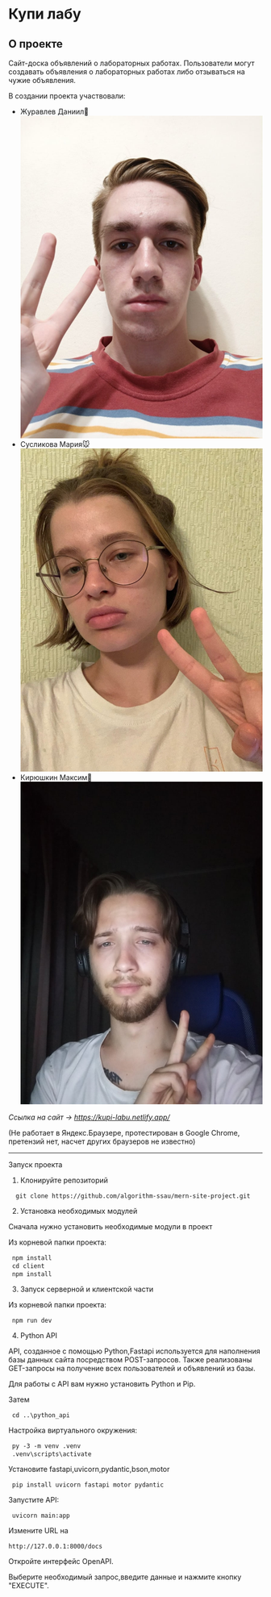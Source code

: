 # Купи лабу
## О проекте
Сайт-доска объявлений о лабораторных работах. Пользователи могут создавать объявления о лабораторных работах либо отзываться на чужие объявления.

В создании проекта участвовали:
 - Журавлев Даниил:goat:
 ![Doni](/faces/doni.jpg)
 - Сусликова Мария:mouse:
 ![Mary](/faces/mary.jpg)
 - Кирюшкин Максим:new_moon_with_face:
 ![Maxon](/faces/maxon.jpg)

*Ссылка на сайт -> https://kupi-labu.netlify.app/*

(Не работает в Яндекс.Браузере, протестирован в Google Chrome, претензий нет, насчет других браузеров не известно)
___
Запуск проекта

1. Клонируйте репозиторий
```
  git clone https://github.com/algorithm-ssau/mern-site-project.git
```
2. Установка необходимых модулей

 Сначала нужно установить необходимые модули в проект

 Из корневой папки проекта:
```
 npm install
 cd client 
 npm install
```

3. Запуск серверной и клиентской части

 Из корневой папки проекта:
```
 npm run dev
```

 4. Python API
 
 API, созданное с помощью Python,Fastapi используется для наполнения базы данных сайта посредством POST-запросов. Также реализованы GET-запросы на получение всех пользователей и объявлений из базы.

 Для работы с API вам нужно установить Python и Pip.

 Затем
```
 cd ..\python_api
```
 Настройка виртуального окружения:
```
 py -3 -m venv .venv
 .venv\scripts\activate
```
 Установите fastapi,uvicorn,pydantic,bson,motor
```
 pip install uvicorn fastapi motor pydantic 
```
 Запустите API:
```
 uvicorn main:app
```
 Измените URL на 
 ```
 http://127.0.0.1:8000/docs
 ```
 Откройте интерфейс OpenAPI.
 
 Выберите необходимый запрос,введите данные и нажмите кнопку "EXECUTE".
